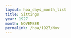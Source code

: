 ```yaml
---
layout: hoa_days_month_list
title: Sittings
year: 1927
month: NOVEMBER
permalink: /hoa/1927/Nov
---
```

